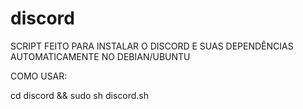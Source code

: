 # discord
SCRIPT FEITO PARA INSTALAR O DISCORD E SUAS DEPENDÊNCIAS AUTOMATICAMENTE NO DEBIAN/UBUNTU

COMO USAR:

cd discord && sudo sh discord.sh